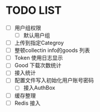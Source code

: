 # TODO LIST

- [ ] 用户组权限
  - [ ] 默认用户组
- [ ] 上传到指定Categroy
- [ ] 整顿collectin info的goods 列表
- [ ] Token 使用日志显示
- [ ] Good 下载次数统计
- [ ] 接入统计
- [ ] 配置文件写入初始化用户账号密码
  - [ ] 接入AuthBox
- [ ] 缓存整理
- [ ] Redis 接入